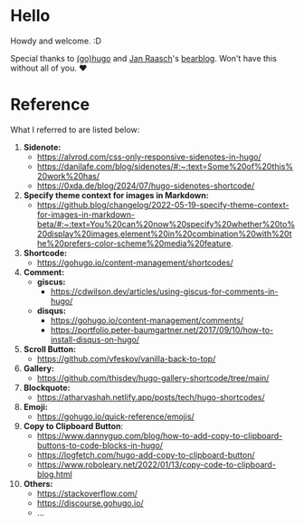 # Hello
Howdy and welcome. :D

Special thanks to [(go)hugo](https://gohugo.io) and [Jan Raasch](https://www.janraasch.com/)'s [bearblog](https://bearblog.dev/). Won't have this without all of you. :heart:

# Reference
What I referred to are listed below: 
1. **Sidenote:** 
    - https://alvrod.com/css-only-responsive-sidenotes-in-hugo/
    - https://danilafe.com/blog/sidenotes/#:~:text=Some%20of%20this%20work%20has/
    - https://0xda.de/blog/2024/07/hugo-sidenotes-shortcode/
2. **Specify theme context for images in Markdown:** 
    - https://github.blog/changelog/2022-05-19-specify-theme-context-for-images-in-markdown-beta/#:~:text=You%20can%20now%20specify%20whether%20to%20display%20images,element%20in%20combination%20with%20the%20prefers-color-scheme%20media%20feature.
3. **Shortcode:** 
    - https://gohugo.io/content-management/shortcodes/
4. **Comment:** 
    - **giscus:** 
        - https://cdwilson.dev/articles/using-giscus-for-comments-in-hugo/
    - **disqus:** 
        - https://gohugo.io/content-management/comments/
        - https://portfolio.peter-baumgartner.net/2017/09/10/how-to-install-disqus-on-hugo/
5. **Scroll Button:** 
    - https://github.com/vfeskov/vanilla-back-to-top/
6. **Gallery:** 
    - https://github.com/thisdev/hugo-gallery-shortcode/tree/main/
7. **Blockquote:** 
    - https://atharvashah.netlify.app/posts/tech/hugo-shortcodes/
8. **Emoji:** 
    - https://gohugo.io/quick-reference/emojis/
9. **Copy to Clipboard Button**: 
    - https://www.dannyguo.com/blog/how-to-add-copy-to-clipboard-buttons-to-code-blocks-in-hugo/
    - https://logfetch.com/hugo-add-copy-to-clipboard-button/
    - https://www.roboleary.net/2022/01/13/copy-code-to-clipboard-blog.html
10. **Others:**
    - https://stackoverflow.com/
    - https://discourse.gohugo.io/
    - ...